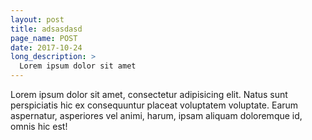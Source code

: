 ```yaml
---
layout: post
title: adsasdasd
page_name: POST
date: 2017-10-24
long_description: >
  Lorem ipsum dolor sit amet
---
```


Lorem ipsum dolor sit amet, consectetur adipisicing elit. Natus sunt perspiciatis hic ex
consequuntur placeat voluptatem voluptate. Earum aspernatur, asperiores vel animi, harum, ipsam
aliquam doloremque id, omnis hic est!
